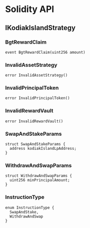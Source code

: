 # Solidity API

## IKodiakIslandStrategy

### BgtRewardClaim

```solidity
event BgtRewardClaim(uint256 amount)
```

### InvalidAssetStrategy

```solidity
error InvalidAssetStrategy()
```

### InvalidPrincipalToken

```solidity
error InvalidPrincipalToken()
```

### InvalidRewardVault

```solidity
error InvalidRewardVault()
```

### SwapAndStakeParams

```solidity
struct SwapAndStakeParams {
  address kodiakIslandLpAddress;
}
```

### WithdrawAndSwapParams

```solidity
struct WithdrawAndSwapParams {
  uint256 minPrincipalAmount;
}
```

### InstructionType

```solidity
enum InstructionType {
  SwapAndStake,
  WithdrawAndSwap
}
```